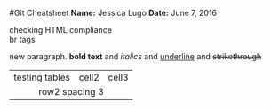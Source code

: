 #Git Cheatsheet
**Name:** Jessica Lugo
**Date:** June 7, 2016


<p>checking HTML compliance
<br>br tags
<p>new paragraph. <b>bold text</b> and <i>italics</i> and <u>underline</u> and <s>strikethrough</s>

<table border=0><tr><td>testing tables</td><td>cell2</td><td>cell3</td></tr><tr><td valign="bottom" colspan="3" align="center">row2 spacing 3</td></tr></table>